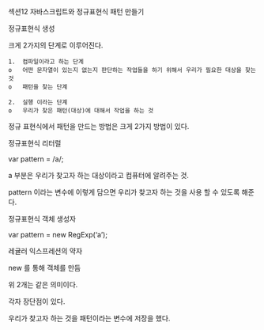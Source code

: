 섹션12 자바스크립트와 정규표현식
패턴 만들기

정규표현식 생성

크게 2가지의 단계로 이루어진다.
```
1.	컴파일이라고 하는 단계
o	어떤 문자열이 있는지 없는지 판단하는 작업들을 하기 위해서 우리가 필요한 대상을 찾는 것 
o	패턴을 찾는 단계

2.	실행 이라는 단계
o	우리가 찾은 패턴(대상)에 대해서 작업을 하는 것
```
정규 표현식에서 패턴을 만드는 방법은 크게 2가지 방법이 있다.

정규표현식 리터럴

var pattern = /a/;

a 부분은 우리가 찾고자 하는 대상이라고 컴퓨터에 알려주는 것.

pattern 이라는 변수에 이렇게 담으면 우리가 찾고자 하는 것을 사용 할 수 있도록 해준다.

정규표현식 객체 생성자

var pattern = new RegExp(‘a’);

레귤러 익스프레션의 약자 

new 를 통해 객체를 만듬

위 2개는 같은 의미이다.

각자 장단점이 있다.

우리가 찾고자 하는 것을 패턴이라는 변수에 저장을 했다.
